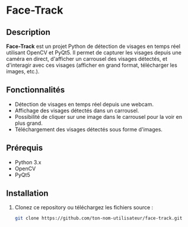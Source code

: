 # Face-Track

## Description
**Face-Track** est un projet Python de détection de visages en temps réel utilisant OpenCV et PyQt5. Il permet de capturer les visages depuis une caméra en direct, d'afficher un carrousel des visages détectés, et d'interagir avec ces visages (afficher en grand format, télécharger les images, etc.).

## Fonctionnalités
- Détection de visages en temps réel depuis une webcam.
- Affichage des visages détectés dans un carrousel.
- Possibilité de cliquer sur une image dans le carrousel pour la voir en plus grand.
- Téléchargement des visages détectés sous forme d'images.

## Prérequis

- Python 3.x
- OpenCV
- PyQt5

## Installation

1. Clonez ce repository ou téléchargez les fichiers source :
   ```bash
   git clone https://github.com/ton-nom-utilisateur/face-track.git
